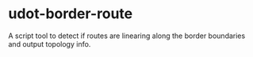 # udot-border-route
A script tool to detect if routes are linearing along the border boundaries and output topology info.
